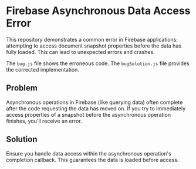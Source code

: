 # Firebase Asynchronous Data Access Error

This repository demonstrates a common error in Firebase applications: attempting to access document snapshot properties before the data has fully loaded.  This can lead to unexpected errors and crashes.

The `bug.js` file shows the erroneous code.  The `bugSolution.js` file provides the corrected implementation.

## Problem

Asynchronous operations in Firebase (like querying data) often complete after the code requesting the data has moved on.  If you try to immediately access properties of a snapshot before the asynchronous operation finishes, you'll receive an error.

## Solution

Ensure you handle data access within the asynchronous operation's completion callback. This guarantees the data is loaded before access.